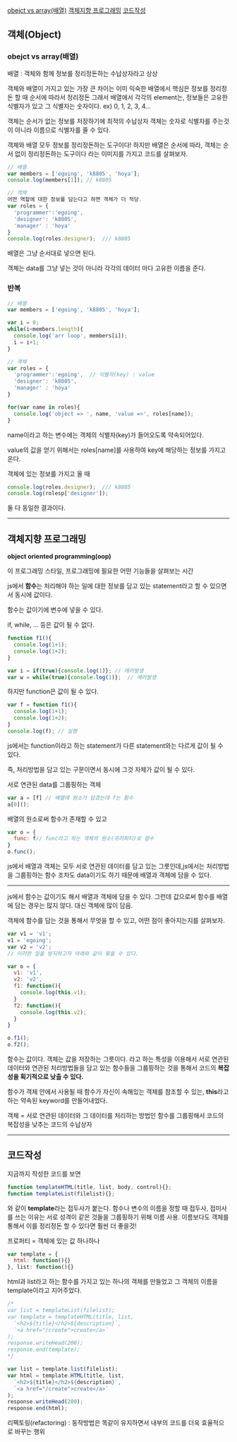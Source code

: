 [obejct vs array(배열)](#객체(Object))
[객체지향 프로그래밍](#객체지향_프로그래밍)
[코드작성](#코드작성)

## 객체(Object)

### obejct vs array(배열)

배열 : 객체와 함께 정보를 정리정돈하는 수납상자라고 상상

객체와 배열이 가지고 있는 가장 큰 차이는 이미 익숙한 배열에서 핵심은 정보를 정리정돈 할 때 순서에 따라서 정리정돈
그래서 배열에서 각각의 element는, 정보들은 고유한 식별자가 있고 그 식별자는 숫자이다. ex) 0, 1, 2, 3, 4...

객체는 순서가 없는 정보를 저장하기에 최적의 수납상자
객체는 숫자로 식별자를 주는것이 아니라 이름으로 식별자를 줄 수 있다.

객체와 배열 모두 정보를 정리정돈하는 도구이다!
하지만 배열은 순서에 따라, 객체는 순서 없이 정리정돈하는 도구이다 라는 이미지를 가지고 코드를 살펴보자.


```js
// 배열
var members = ['egoing', 'k8805', 'hoya'];
console.log(members[1]); // k8805

// 객체
어떤 역할에 대한 정보를 담는다고 하면 객체가 더 적당.
var roles = {
  'programmer':'egoing',
  'designer': 'k8805',
  'manager' : 'hoya'
}
console.log(roles.designer);  /// k8805
```
배열은 그냥 순서대로 넣으면 된다. 

객체는 data를 그냥 넣는 것이 아니라 각각의 데이터 마다 고유한 이름을 준다.


### 반복
```js
// 배열
var members = ['egoing', 'k8805', 'hoya'];

var i = 0;
while(i<members.length){
  console.log('arr loop', members[i]);
  i = i+1;
}

// 객체
var roles = {
  'programmer':'egoing',  // 식별자(key) : value
  'designer': 'k8805',
  'manager' : 'hoya'
}

for(var name in roles){ 
  console.log('object => ', name, 'value =>', roles[name]); 
}
```
name이라고 하는 변수에는 객체의 식별자(key)가 들어오도록 약속되어있다.

value의 값을 얻기 위해서는 roles[name]를 사용하여 key에 해당하는 정보를 가지고 온다.

객체에 있는 정보를 가지고 올 때
```js
console.log(roles.designer);  /// k8805
console.log(rolesp['designer']); 
```
둘 다 동일한 결과이다.

---

## 객체지향 프로그래밍
**object oriented programming(oop)**

이 프로그래밍 스타일, 프로그래밍에 필요한 어떤 기능들을 살펴보는 시간

js에서 **함수**는 처리해야 하는 일에 대한 정보를 담고 있는 statement라고 할 수 있으면서 동시에 값이다.

함수는 값이기에 변수에 넣을 수 있다.

if, while, ... 등은 값이 될 수 없다.

```js
function f1(){
  console.log(1+1);
  console.log(1+2);
}

var i = if(true){console.log(1)}; // 에러발생
var w = while(true){console.log(1)};  // 에러발생
```

하지만 function은 값이 될 수 있다.

```js
var f = function f1(){
  console.log(1+1);
  console.log(1+2);
}
console.log(f); // 실행
```

js에서는 function이라고 하는 statement가 다른 statement와는 다르게 값이 될 수 있다.

즉, 처리방법을 담고 있는 구문이면서 동시에 그것 자체가 값이 될 수 있다.

서로 연관된 data를 그룹핑하는 객체
```js
var a = [f] // 배열에 원소가 담겼는데 f는 함수
a[0]();
```
배열의 원소로써 함수가 존재할 수 있고

```js
var o = {
  func: f// func라고 하는 객체의 원소(프러퍼티)로 함수
}
o.func();
```
js에서 배열과 객체는 모두 서로 연관된 데이터를 담고 있는 그릇인데,js에서는 처리방법을 그룹핑하는 함수 조차도 data이기도 하기 때문에 배열과 객체에 담을 수 있다.

---

js에서 함수는 값이기도 해서 배열과 객체에 담을 수 있다. 그런데 값으로써 함수를 배열에 담는 경우는 많지 않다.
대신 객체에 많이 담음.

객체에 함수를 담는 것을 통해서 무엇을 할 수 있고, 어떤 점이 좋아지는지를 살펴보자.

```js
var v1 = 'v1';
v1 = 'egoing';
var v2 = 'v2';
// 이러한 일을 방지하고자 아래와 같이 묶을 수 있다.

var o = {
  v1: 'v1',
  v2: 'v2',
  f1: function(){
    console.log(this.v1);
  }
  f2: function(){
    console.log(this.v2);
  }
}

o.f1();
o.f2();
```

함수는 값이다. 객체는 값을 저장하는 그릇이다. 라고 하는 특성을 이용해서 서로 연관된 데이터와 연관된 처리방법들을 담고 있는 함수들을 그룹핑하는 것을 통해서 코드의 **복잡성을 획기적으로 낮출 수 있다.** 


함수가 객체 안에서 사용될 때 함수가 자신이 속해있는 객체를 참조할 수 있는, **this**라고 하는 약속된 keyword를 만들어내었다.

객체 = 서로 연관된 데이터와 그 데이터를 처리하는 방법인 함수를 그룹핑해서 코드의 복잡성을 낮추는 코드의 수납상자

---
## 코드작성
지금까지 작성한 코드를 보면
```js
function templateHTML(title, list, body, control){};
function templateList(filelist){};
```
와 같이 **template**라는 접두사가 붙는다. 
함수나 변수의 이름을 정할 때 접두사, 접미사를 쓰는 이유는 서로 성격이 같은 것들을 그룹핑하기 위해 이름 사용.
이름보다도 객체를 통해서 이를 정리정돈 할 수 있다면 훨씬 더 좋을것!


프로퍼티 = 객체에 있는 값 하나하나

```js
var template = {
  html: function(){}
}, list: function(){}
```
html과 list라고 하는 함수를 가지고 있는 하나의 객체를 만들었고 그 객체의 이름을 template이라고 지어주었다.

```js
/*
var list = templateList(filelist);
var template = templateHTML(title, list, 
  `<h2>${title}</h2>${description}`,
  `<a href="/create">create</a>`
);
response.writeHead(200);
response.end(template);
*/

var list = template.list(filelist);
var html = template.HTML(title, list, 
  `<h2>${title}</h2>${description}`,
  `<a href="/create">create</a>`
);
response.writeHead(200);
response.end(html);
```

리펙토링(refactoring) : 동작방법은 똑같이 유지하면서 내부의 코드를 더욱 효율적으로 바꾸는 행위